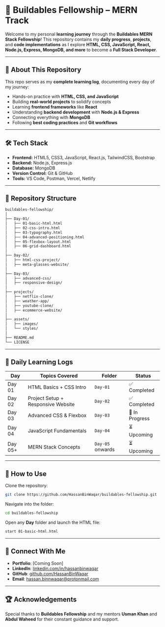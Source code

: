 
# 🚀 Buildables Fellowship – MERN Track

Welcome to my personal **learning journey** through the **Buildables MERN Stack Fellowship**!
This repository contains my **daily progress**, **projects**, and **code implementations** as I explore **HTML, CSS, JavaScript, React, Node.js, Express, MongoDB, and more** to become a **Full Stack Developer**.

---

## 📌 About This Repository

This repo serves as my **complete learning log**, documenting every day of my journey:

* Hands-on practice with **HTML, CSS, and JavaScript**
* Building **real-world projects** to solidify concepts
* Learning **frontend frameworks** like **React**
* Understanding **backend development** with **Node.js & Express**
* Connecting everything with **MongoDB**
* Following **best coding practices** and **Git workflows**

---

## 🛠 Tech Stack

* **Frontend:** HTML5, CSS3, JavaScript, React.js, TailwindCSS, Bootstrap
* **Backend:** Node.js, Express.js
* **Database:** MongoDB
* **Version Control:** Git & GitHub
* **Tools:** VS Code, Postman, Vercel, Netlify

---

## 📂 Repository Structure

```bash
buildables-fellowship/
│
├── Day-01/
│   ├── 01-basic-html.html
│   ├── 02-css-intro.html
│   ├── 03-typography.html
│   ├── 04-advanced-positioning.html
│   ├── 05-flexbox-layout.html
│   ├── 06-grid-dashboard.html
│
├── Day-02/
│   ├── html-css-project/
│   ├── meta-glasses-website/
│
├── Day-03/
│   ├── advanced-css/
│   ├── responsive-design/
│
├── projects/
│   ├── netflix-clone/
│   ├── weather-app/
│   ├── youtube-clone/
│   ├── ecommerce-website/
│
├── assets/
│   ├── images/
│   └── styles/
│
├── README.md
└── LICENSE
```

---

## 📅 Daily Learning Logs

| **Day** | **Topics Covered**                 | **Folder**       | **Status**     |
| ------- | ---------------------------------- | ---------------- | -------------- |
| Day 01  | HTML Basics + CSS Intro            | `Day-01`         | ✅ Completed    |
| Day 02  | Project Setup + Responsive Website | `Day-02`         | ✅ Completed    |
| Day 03  | Advanced CSS & Flexbox             | `Day-03`         | 🔄 In Progress |
| Day 04  | JavaScript Fundamentals            | `Day-04`         | ⏳ Upcoming     |
| Day 05+ | MERN Stack Concepts                | `Day-05` onwards | ⏳ Upcoming     |

---


## 🧩 How to Use

Clone the repository:

```bash
git clone https://github.com/HassanBinWaqar/buildables-fellowship.git
```

Navigate into the folder:

```bash
cd buildables-fellowship
```

Open any **Day** folder and launch the HTML file:

```bash
start 01-basic-html.html
```

---

## 🔗 Connect With Me

* **Portfolio**: \[Coming Soon]
* **LinkedIn**: [linkedin.com/in/hassanbinwaqar](https://linkedin.com/in/hassanbinwaqar)
* **GitHub**: [github.com/HassanBinWaqar](https://github.com/HassanBinWaqar)
* **Email**: [hassan.binnwaqar@protonmail.com](mailto:hassan.binnwaqar@protonmail.com)

---

## 🏆 Acknowledgements

Special thanks to **Buildables Fellowship** and my mentors **Usman Khan** and **Abdul Waheed** for their constant guidance and support.
